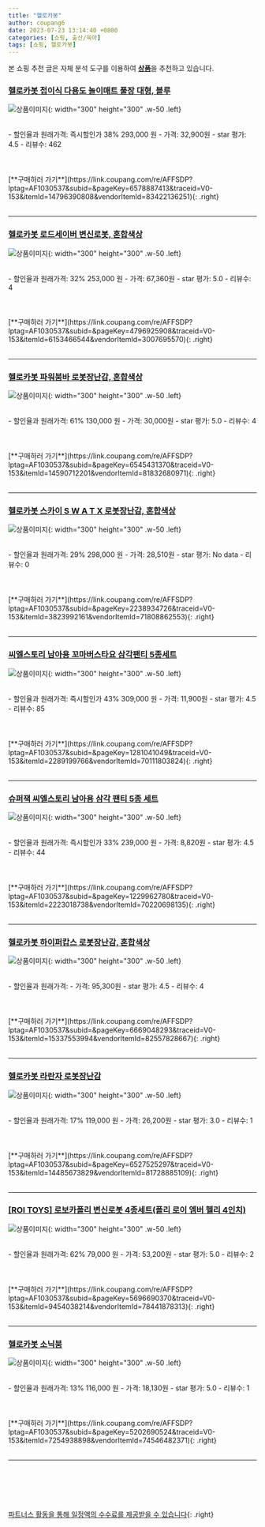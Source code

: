 ```yaml
---
title: "헬로카봇"
author: coupang6
date: 2023-07-23 13:14:40 +0800
categories: [쇼핑, 출산/육아]
tags: [쇼핑, 헬로카봇]
---
```


본 쇼핑 추천 글은 자체 분석 도구를 이용하여 [**상품**](https://link.coupang.com/a/bao1ui)을 추천하고 있습니다.

### [헬로카봇 접이식 다용도 놀이매트 풀장 대형, 블루](https://link.coupang.com/re/AFFSDP?lptag=AF1030537&subid=&pageKey=6578887413&traceid=V0-153&itemId=14796390808&vendorItemId=83422136251)

![상품이미지](https://thumbnail10.coupangcdn.com/thumbnails/remote/230x230ex/image/vendor_inventory/0e76/adbb86e11c1f99456c8eebd97033dd7d9dcb2bb9c696e417e72012797a79.jpg){: width="300" height="300" .w-50 .left}


<br>
- 할인율과 원래가격: 즉시할인가 38%  293,000   원
- 가격: 32,900원
- star 평가: 4.5
- 리뷰수: 462
<br>
<br>
<br>
<br>
[**구매하러 가기**](https://link.coupang.com/re/AFFSDP?lptag=AF1030537&subid=&pageKey=6578887413&traceid=V0-153&itemId=14796390808&vendorItemId=83422136251){: .right}
<br>
<br>

---

### [헬로카봇 로드세이버 변신로봇, 혼합색상](https://link.coupang.com/re/AFFSDP?lptag=AF1030537&subid=&pageKey=4796925908&traceid=V0-153&itemId=6153466544&vendorItemId=3007695570)

![상품이미지](https://thumbnail7.coupangcdn.com/thumbnails/remote/230x230ex/image/retail/images/77218522794425-09150b94-a786-4fb5-87df-37cdd77ebd12.JPG){: width="300" height="300" .w-50 .left}


<br>
- 할인율과 원래가격: 32%  253,000   원
- 가격: 67,360원
- star 평가: 5.0
- 리뷰수: 4
<br>
<br>
<br>
<br>
[**구매하러 가기**](https://link.coupang.com/re/AFFSDP?lptag=AF1030537&subid=&pageKey=4796925908&traceid=V0-153&itemId=6153466544&vendorItemId=3007695570){: .right}
<br>
<br>

---

### [헬로카봇 파워붐바 로봇장난감, 혼합색상](https://link.coupang.com/re/AFFSDP?lptag=AF1030537&subid=&pageKey=6545431370&traceid=V0-153&itemId=14590712201&vendorItemId=81832680971)

![상품이미지](https://thumbnail7.coupangcdn.com/thumbnails/remote/230x230ex/image/retail/images/2447517360704035-c7c7220b-4b0e-4bf4-bbd6-83b5d151c679.jpg){: width="300" height="300" .w-50 .left}


<br>
- 할인율과 원래가격: 61%  130,000   원
- 가격: 30,000원
- star 평가: 5.0
- 리뷰수: 4
<br>
<br>
<br>
<br>
[**구매하러 가기**](https://link.coupang.com/re/AFFSDP?lptag=AF1030537&subid=&pageKey=6545431370&traceid=V0-153&itemId=14590712201&vendorItemId=81832680971){: .right}
<br>
<br>

---

### [헬로카봇 스카이 S W A T X 로봇장난감, 혼합색상](https://link.coupang.com/re/AFFSDP?lptag=AF1030537&subid=&pageKey=2238934726&traceid=V0-153&itemId=3823992161&vendorItemId=71808862553)

![상품이미지](https://thumbnail9.coupangcdn.com/thumbnails/remote/230x230ex/image/retail/images/2020/10/13/17/9/b06e4598-66df-4bcb-82b9-bab57f9bbef0.jpg){: width="300" height="300" .w-50 .left}


<br>
- 할인율과 원래가격: 29%  298,000   원
- 가격: 28,510원
- star 평가: No data
- 리뷰수: 0
<br>
<br>
<br>
<br>
[**구매하러 가기**](https://link.coupang.com/re/AFFSDP?lptag=AF1030537&subid=&pageKey=2238934726&traceid=V0-153&itemId=3823992161&vendorItemId=71808862553){: .right}
<br>
<br>

---

### [씨엘스토리 남아용 꼬마버스타요 삼각팬티 5종세트](https://link.coupang.com/re/AFFSDP?lptag=AF1030537&subid=&pageKey=1281041049&traceid=V0-153&itemId=2289199766&vendorItemId=70111803824)

![상품이미지](https://thumbnail8.coupangcdn.com/thumbnails/remote/230x230ex/image/retail/images/407136776877686-0d030066-7558-4f78-a2e7-17e535b2dca5.jpg){: width="300" height="300" .w-50 .left}


<br>
- 할인율과 원래가격: 즉시할인가 43%  309,000   원
- 가격: 11,900원
- star 평가: 4.5
- 리뷰수: 85
<br>
<br>
<br>
<br>
[**구매하러 가기**](https://link.coupang.com/re/AFFSDP?lptag=AF1030537&subid=&pageKey=1281041049&traceid=V0-153&itemId=2289199766&vendorItemId=70111803824){: .right}
<br>
<br>

---

### [슈퍼잭 씨엘스토리 남아용 삼각 팬티 5종 세트](https://link.coupang.com/re/AFFSDP?lptag=AF1030537&subid=&pageKey=1229962780&traceid=V0-153&itemId=2223018738&vendorItemId=70220698135)

![상품이미지](https://thumbnail8.coupangcdn.com/thumbnails/remote/230x230ex/image/retail/images/2020/01/31/10/6/5bf709ae-2c7f-4089-9ea2-622b48585fa9.jpg){: width="300" height="300" .w-50 .left}


<br>
- 할인율과 원래가격: 즉시할인가 33%  239,000   원
- 가격: 8,820원
- star 평가: 4.5
- 리뷰수: 44
<br>
<br>
<br>
<br>
[**구매하러 가기**](https://link.coupang.com/re/AFFSDP?lptag=AF1030537&subid=&pageKey=1229962780&traceid=V0-153&itemId=2223018738&vendorItemId=70220698135){: .right}
<br>
<br>

---

### [헬로카봇 하이퍼캅스 로봇장난감, 혼합색상](https://link.coupang.com/re/AFFSDP?lptag=AF1030537&subid=&pageKey=6669048293&traceid=V0-153&itemId=15337553994&vendorItemId=82557828667)

![상품이미지](https://thumbnail6.coupangcdn.com/thumbnails/remote/230x230ex/image/rs_quotation_api/vjayzjyf/d23700ee86474c888828cf28ef18c1d3.jpg){: width="300" height="300" .w-50 .left}


<br>
- 할인율과 원래가격: 
- 가격: 95,300원
- star 평가: 4.5
- 리뷰수: 4
<br>
<br>
<br>
<br>
[**구매하러 가기**](https://link.coupang.com/re/AFFSDP?lptag=AF1030537&subid=&pageKey=6669048293&traceid=V0-153&itemId=15337553994&vendorItemId=82557828667){: .right}
<br>
<br>

---

### [헬로카봇 라란자 로봇장난감](https://link.coupang.com/re/AFFSDP?lptag=AF1030537&subid=&pageKey=6527525297&traceid=V0-153&itemId=14485673829&vendorItemId=81728885109)

![상품이미지](https://thumbnail9.coupangcdn.com/thumbnails/remote/230x230ex/image/retail/images/2276667757311300-ed05bba4-6830-4d7d-a0e8-07cfa7b6be7c.jpg){: width="300" height="300" .w-50 .left}


<br>
- 할인율과 원래가격: 17%  119,000   원
- 가격: 26,200원
- star 평가: 3.0
- 리뷰수: 1
<br>
<br>
<br>
<br>
[**구매하러 가기**](https://link.coupang.com/re/AFFSDP?lptag=AF1030537&subid=&pageKey=6527525297&traceid=V0-153&itemId=14485673829&vendorItemId=81728885109){: .right}
<br>
<br>

---

### [[ROI TOYS] 로보카폴리 변신로봇 4종세트(폴리 로이 엠버 헬리 4인치)](https://link.coupang.com/re/AFFSDP?lptag=AF1030537&subid=&pageKey=5696690370&traceid=V0-153&itemId=9454038214&vendorItemId=78441878313)

![상품이미지](https://thumbnail10.coupangcdn.com/thumbnails/remote/230x230ex/image/vendor_inventory/7eb6/5876aa5daff6b26caa052e4625af69f00a4231181fab9a671cf499ad8c7b.jpg){: width="300" height="300" .w-50 .left}


<br>
- 할인율과 원래가격: 62%  79,000   원
- 가격: 53,200원
- star 평가: 5.0
- 리뷰수: 2
<br>
<br>
<br>
<br>
[**구매하러 가기**](https://link.coupang.com/re/AFFSDP?lptag=AF1030537&subid=&pageKey=5696690370&traceid=V0-153&itemId=9454038214&vendorItemId=78441878313){: .right}
<br>
<br>

---

### [헬로카봇 소닉붐](https://link.coupang.com/re/AFFSDP?lptag=AF1030537&subid=&pageKey=5202690524&traceid=V0-153&itemId=7254938898&vendorItemId=74546482371)

![상품이미지](https://thumbnail9.coupangcdn.com/thumbnails/remote/230x230ex/image/rs_quotation_api/zxoyke9o/2bc3742eec694874ad18628a8c669d7c.JPG){: width="300" height="300" .w-50 .left}


<br>
- 할인율과 원래가격: 13%  116,000   원
- 가격: 18,130원
- star 평가: 5.0
- 리뷰수: 1
<br>
<br>
<br>
<br>
[**구매하러 가기**](https://link.coupang.com/re/AFFSDP?lptag=AF1030537&subid=&pageKey=5202690524&traceid=V0-153&itemId=7254938898&vendorItemId=74546482371){: .right}
<br>
<br>

---
<br><br><br><br><br> [파트너스 활동을 통해 일정액의 수수료를 제공받을 수 있습니다](https://link.coupang.com/a/bao1ui){: .right}